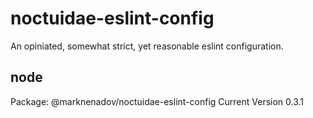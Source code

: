 # noctuidae-eslint-config

An opiniated, somewhat strict, yet reasonable eslint configuration.

## node

Package: @marknenadov/noctuidae-eslint-config
Current Version 0.3.1